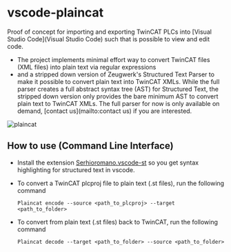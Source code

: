 # vscode-plaincat

Proof of concept for importing and exporting TwinCAT PLCs into [Visual Studio Code](Visual Studio Code)
such that is possible to view and edit code.

- The project implements minimal effort way to convert TwinCAT files (XML files) into plain text via regular expressions
- and a stripped down version of Zeugwerk's Structured Text Parser to make it possible to convert plain text into TwinCAT XMLs.
  While the full parser creates a full abstract syntax tree (AST) for Structured Text, the stripped down version
  only provides the bare minimum AST to convert plain text to TwinCAT XMLs.
  The full parser for now is only available on demand, [contact us](mailto:contact us) if you are interested.

![plaincat](https://github.com/Zeugwerk/vscode-plaincat/assets/84121166/279447f6-6c67-4615-8502-dd9f9b7f6e04)


## How to use (Command Line Interface)

- Install the extension [Serhioromano.vscode-st](https://marketplace.visualstudio.com/items?itemName=Serhioromano.vscode-st) 
  so you get syntax highlighting for structured text in vscode.
- To convert a TwinCAT plcproj file to plain text (.st files), run the following command
	```
	Plaincat encode --source <path_to_plcproj> --target <path_to_folder>
	```
	
- To convert from plain text (.st files) back to TwinCAT, run the following command
	```
	Plaincat decode --target <path_to_folder> --source <path_to_folder>
	```
